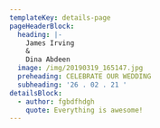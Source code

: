 ```yaml
---
templateKey: details-page
pageHeaderBlock:
  heading: |-
    James Irving
    &
    Dina Abdeen
  image: /img/20190319_165147.jpg
  preheading: CELEBRATE OUR WEDDING
  subheading: '26 . 02 . 21 '
detailsBlock:
  - author: fgbdfhdgh
    quote: Everything is awesome!
---
```


